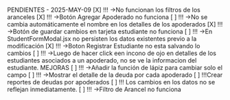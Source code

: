 PENDIENTES - 2025-MAY-09
[X] !!! ->No funcionan los filtros de los aranceles
[X] !!! ->Botón Agregar Apoderado no funciona
[ ] !!! ->No se cambia automáticamente el nombre en los detalles de los apoderados
[X] !!! ->Botón de guardar cambios en tarjeta estudiante no funciona
[ ] !!! ->En StudentFormModal.jsx no persisten los datos existentes previo a la modificación
[X] !!! ->Boton Registrar Estudiante no esta salvando lo cambios
[ ] !!! ->Luego de hacer click een incono de ojo en detalles de los estudiantes asociados a un apoderado, no se ve la informacion del estudiante.
MEJORAS
[ ] !!! ->Añadir la función de lápiz para cambiar solo el campo
[ ] !!! ->Mostrar el detalle de la deuda por cada apoderado
[ ] !!!Crear reportes de deudas por apoderados
[ ] !!! Los cambios en los datos no se reflejan inmediatamente.
[ ] !!! ->Filtro de Arancel no funciona
